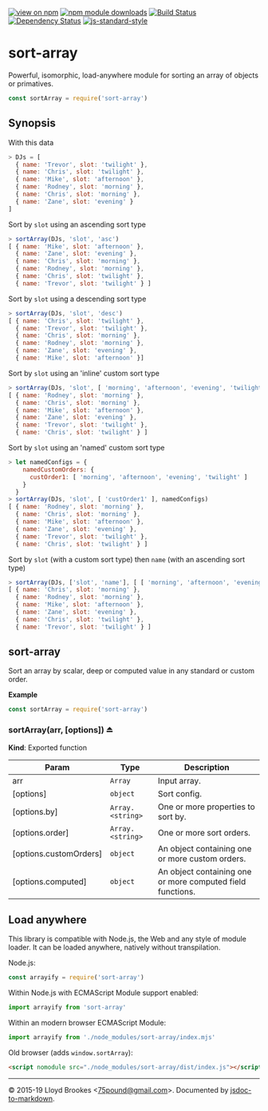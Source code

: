 [![view on npm](http://img.shields.io/npm/v/sort-array.svg)](https://www.npmjs.org/package/sort-array)
[![npm module downloads](http://img.shields.io/npm/dt/sort-array.svg)](https://www.npmjs.org/package/sort-array)
[![Build Status](https://travis-ci.org/75lb/sort-array.svg?branch=master)](https://travis-ci.org/75lb/sort-array)
[![Dependency Status](https://badgen.net/david/dep/75lb/sort-array)](https://david-dm.org/75lb/sort-array)
[![js-standard-style](https://img.shields.io/badge/code%20style-standard-brightgreen.svg)](https://github.com/feross/standard)

# sort-array

Powerful, isomorphic, load-anywhere module for sorting an array of objects or primatives.

```js
const sortArray = require('sort-array')
```

## Synopsis

With this data

```js
> DJs = [
  { name: 'Trevor', slot: 'twilight' },
  { name: 'Chris', slot: 'twilight' },
  { name: 'Mike', slot: 'afternoon' },
  { name: 'Rodney', slot: 'morning' },
  { name: 'Chris', slot: 'morning' },
  { name: 'Zane', slot: 'evening' }
]
```

Sort by `slot` using an ascending sort type

```js
> sortArray(DJs, 'slot', 'asc')
[ { name: 'Mike', slot: 'afternoon' },
  { name: 'Zane', slot: 'evening' },
  { name: 'Chris', slot: 'morning' },
  { name: 'Rodney', slot: 'morning' },
  { name: 'Chris', slot: 'twilight' },
  { name: 'Trevor', slot: 'twilight' } ]
```

Sort by `slot` using a descending sort type

```js
> sortArray(DJs, 'slot', 'desc')
[ { name: 'Chris', slot: 'twilight' },
  { name: 'Trevor', slot: 'twilight' },
  { name: 'Chris', slot: 'morning' },
  { name: 'Rodney', slot: 'morning' },
  { name: 'Zane', slot: 'evening' },
  { name: 'Mike', slot: 'afternoon' }]
```

Sort by `slot` using an 'inline' custom sort type

```js
> sortArray(DJs, 'slot', [ 'morning', 'afternoon', 'evening', 'twilight' ])
[ { name: 'Rodney', slot: 'morning' },
  { name: 'Chris', slot: 'morning' },
  { name: 'Mike', slot: 'afternoon' },
  { name: 'Zane', slot: 'evening' },
  { name: 'Trevor', slot: 'twilight' },
  { name: 'Chris', slot: 'twilight' } ]
```

Sort by `slot` using an 'named' custom sort type

```js
> let namedConfigs = {
    namedCustomOrders: {
      custOrder1: [ 'morning', 'afternoon', 'evening', 'twilight' ]
    }
  }
> sortArray(DJs, 'slot', [ 'custOrder1' ], namedConfigs)
[ { name: 'Rodney', slot: 'morning' },
  { name: 'Chris', slot: 'morning' },
  { name: 'Mike', slot: 'afternoon' },
  { name: 'Zane', slot: 'evening' },
  { name: 'Trevor', slot: 'twilight' },
  { name: 'Chris', slot: 'twilight' } ]
```

Sort by `slot` (with a custom sort type) then `name` (with an ascending sort type)

```js
> sortArray(DJs, ['slot', 'name'], [ [ 'morning', 'afternoon', 'evening', 'twilight' ], 'asc' ])
[ { name: 'Chris', slot: 'morning' },
  { name: 'Rodney', slot: 'morning' },
  { name: 'Mike', slot: 'afternoon' },
  { name: 'Zane', slot: 'evening' },
  { name: 'Chris', slot: 'twilight' },
  { name: 'Trevor', slot: 'twilight' } ]
```

<a name="module_sort-array"></a>

## sort-array
Sort an array by scalar, deep or computed value in any standard or custom order.

**Example**  
```js
const sortArray = require('sort-array')
```
<a name="exp_module_sort-array--sortArray"></a>

### sortArray(arr, [options]) ⏏
**Kind**: Exported function  

| Param | Type | Description |
| --- | --- | --- |
| arr | <code>Array</code> | Input array. |
| [options] | <code>object</code> | Sort config. |
| [options.by] | <code>Array.&lt;string&gt;</code> | One or more properties to sort by. |
| [options.order] | <code>Array.&lt;string&gt;</code> | One or more sort orders. |
| [options.customOrders] | <code>object</code> | An object containing one or more custom orders. |
| [options.computed] | <code>object</code> | An object containing one or more computed field functions. |


## Load anywhere

This library is compatible with Node.js, the Web and any style of module loader. It can be loaded anywhere, natively without transpilation.

Node.js:

```js
const arrayify = require('sort-array')
```

Within Node.js with ECMAScript Module support enabled:

```js
import arrayify from 'sort-array'
```

Within an modern browser ECMAScript Module:

```js
import arrayify from './node_modules/sort-array/index.mjs'
```

Old browser (adds `window.sortArray`):

```html
<script nomodule src="./node_modules/sort-array/dist/index.js"></script>
```

* * *

&copy; 2015-19 Lloyd Brookes \<75pound@gmail.com\>. Documented by [jsdoc-to-markdown](https://github.com/jsdoc2md/jsdoc-to-markdown).
